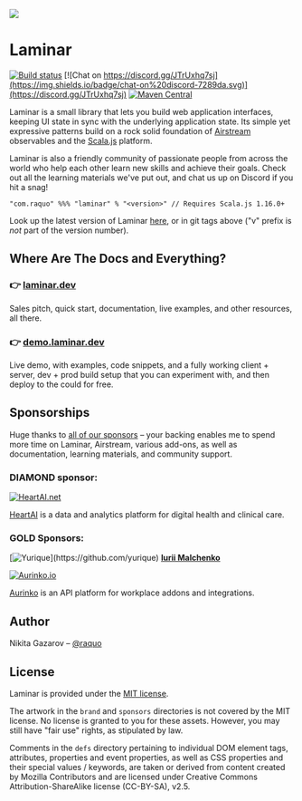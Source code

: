 ![](https://laminar.dev/img/brand/laminar-logo-100px-rounded.png)

# Laminar

[![Build status](https://github.com/raquo/Laminar/actions/workflows/test.yml/badge.svg)](https://github.com/raquo/Laminar/actions/workflows/test.yml)
[![Chat on https://discord.gg/JTrUxhq7sj](https://img.shields.io/badge/chat-on%20discord-7289da.svg)](https://discord.gg/JTrUxhq7sj)
[![Maven Central](https://img.shields.io/maven-central/v/com.raquo/laminar_sjs1_3.svg)](https://search.maven.org/artifact/com.raquo/laminar_sjs1_3)

Laminar is a small library that lets you build web application interfaces, keeping UI state in sync with the underlying application state. Its simple yet expressive patterns build on a rock solid foundation of [Airstream](https://github.com/raquo/Airstream) observables and the [Scala.js](https://www.scala-js.org/) platform.

Laminar is also a friendly community of passionate people from across the world who help each other learn new skills and achieve their goals. Check out all the learning materials we've put out, and chat us up on Discord if you hit a snag!

    "com.raquo" %%% "laminar" % "<version>" // Requires Scala.js 1.16.0+

Look up the latest version of Laminar [here](https://laminar.dev/blog/), or in git tags above ("v" prefix is _not_ part of the version number).



## Where Are The Docs and Everything?


### 👉 [laminar.dev](https://laminar.dev)

Sales pitch, quick start, documentation, live examples, and other resources, all there. 

### 👉 [demo.laminar.dev](https://demo.laminar.dev)

Live demo, with examples, code snippets, and a fully working client + server, dev + prod build setup that you can experiment with, and then deploy to the could for free.


## Sponsorships

Huge thanks to [all of our sponsors](https://github.com/sponsors/raquo) – your backing enables me to spend more time on Laminar, Airstream, various add-ons, as well as documentation, learning materials, and community support.


### DIAMOND sponsor:

[![HeartAI.net](https://laminar.dev/img/sponsors/heartai-300px.png)](https://www.heartai.net/)

[HeartAI](https://www.heartai.net/) is a data and analytics platform for digital health and clinical care.


### GOLD Sponsors:

[![Yurique](https://laminar.dev/img/sponsors/yurique-50px.jpg?)](https://github.com/yurique) **[Iurii Malchenko](https://github.com/yurique)**

[![Aurinko.io](https://laminar.dev/img/sponsors/aurinko-light-250px.png)](https://www.aurinko.io/)

[Aurinko](https://aurinko.io/) is an API platform for workplace addons and integrations.






## Author

Nikita Gazarov – [@raquo](https://twitter.com/raquo)




## License

Laminar is provided under the [MIT license](https://github.com/raquo/laminar/blob/master/LICENSE.md).

The artwork in the `brand` and `sponsors` directories is not covered by the MIT license. No license is granted to you for these assets. However, you may still have "fair use" rights, as stipulated by law.

Comments in the `defs` directory pertaining to individual DOM element tags, attributes, properties and event properties, as well as CSS properties and their special values / keywords, are taken or derived from content created by Mozilla Contributors and are licensed under Creative Commons Attribution-ShareAlike license (CC-BY-SA), v2.5.
